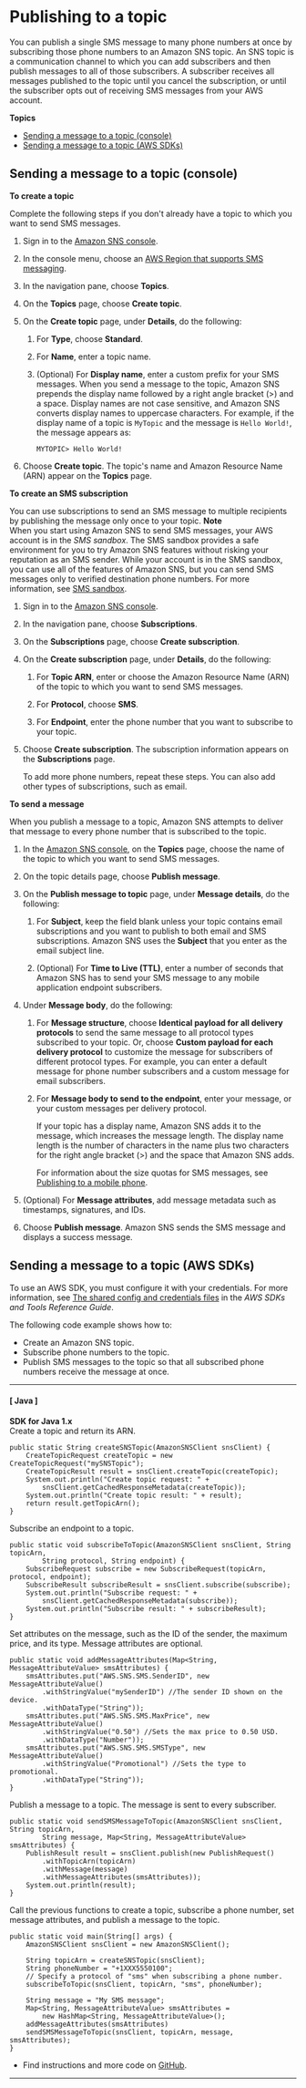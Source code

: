 # Publishing to a topic<a name="sms_publish-to-topic"></a>

You can publish a single SMS message to many phone numbers at once by subscribing those phone numbers to an Amazon SNS topic\. An SNS topic is a communication channel to which you can add subscribers and then publish messages to all of those subscribers\. A subscriber receives all messages published to the topic until you cancel the subscription, or until the subscriber opts out of receiving SMS messages from your AWS account\.

**Topics**
+ [Sending a message to a topic \(console\)](#sms_publish-to-topic_console)
+ [Sending a message to a topic \(AWS SDKs\)](#sms_publish-to-topic_sdk)

## Sending a message to a topic \(console\)<a name="sms_publish-to-topic_console"></a>

**To create a topic**

Complete the following steps if you don't already have a topic to which you want to send SMS messages\.

1. Sign in to the [Amazon SNS console](https://console.aws.amazon.com/sns/home)\.

1. In the console menu, choose an [AWS Region that supports SMS messaging](sns-supported-regions-countries.md)\.

1. In the navigation pane, choose **Topics**\.

1. On the **Topics** page, choose **Create topic**\.

1. On the **Create topic** page, under **Details**, do the following:

   1. For **Type**, choose **Standard**\.

   1. For **Name**, enter a topic name\.

   1. \(Optional\) For **Display name**, enter a custom prefix for your SMS messages\. When you send a message to the topic, Amazon SNS prepends the display name followed by a right angle bracket \(>\) and a space\. Display names are not case sensitive, and Amazon SNS converts display names to uppercase characters\. For example, if the display name of a topic is `MyTopic` and the message is `Hello World!`, the message appears as:

      ```
      MYTOPIC> Hello World!
      ```

1. Choose **Create topic**\. The topic's name and Amazon Resource Name \(ARN\) appear on the **Topics** page\.

**To create an SMS subscription**

You can use subscriptions to send an SMS message to multiple recipients by publishing the message only once to your topic\.
**Note**  
When you start using Amazon SNS to send SMS messages, your AWS account is in the *SMS sandbox*\. The SMS sandbox provides a safe environment for you to try Amazon SNS features without risking your reputation as an SMS sender\. While your account is in the SMS sandbox, you can use all of the features of Amazon SNS, but you can send SMS messages only to verified destination phone numbers\. For more information, see [SMS sandbox](sns-sms-sandbox.md)\.

1. Sign in to the [Amazon SNS console](https://console.aws.amazon.com/sns/home)\.

1. In the navigation pane, choose **Subscriptions**\.

1. On the **Subscriptions** page, choose **Create subscription**\.

1. On the **Create subscription** page, under **Details**, do the following:

   1. For **Topic ARN**, enter or choose the Amazon Resource Name \(ARN\) of the topic to which you want to send SMS messages\.

   1. For **Protocol**, choose **SMS**\.

   1. For **Endpoint**, enter the phone number that you want to subscribe to your topic\.

1. Choose **Create subscription**\. The subscription information appears on the **Subscriptions** page\.

   To add more phone numbers, repeat these steps\. You can also add other types of subscriptions, such as email\.

**To send a message**

When you publish a message to a topic, Amazon SNS attempts to deliver that message to every phone number that is subscribed to the topic\.

1. In the [Amazon SNS console](https://console.aws.amazon.com/sns/home), on the **Topics** page, choose the name of the topic to which you want to send SMS messages\.

1. On the topic details page, choose **Publish message**\.

1. On the **Publish message to topic** page, under **Message details**, do the following:

   1. For **Subject**, keep the field blank unless your topic contains email subscriptions and you want to publish to both email and SMS subscriptions\. Amazon SNS uses the **Subject** that you enter as the email subject line\.

   1. \(Optional\) For **Time to Live \(TTL\)**, enter a number of seconds that Amazon SNS has to send your SMS message to any mobile application endpoint subscribers\.

1. Under **Message body**, do the following:

   1. For **Message structure**, choose **Identical payload for all delivery protocols** to send the same message to all protocol types subscribed to your topic\. Or, choose **Custom payload for each delivery protocol** to customize the message for subscribers of different protocol types\. For example, you can enter a default message for phone number subscribers and a custom message for email subscribers\.

   1. For **Message body to send to the endpoint**, enter your message, or your custom messages per delivery protocol\.

      If your topic has a display name, Amazon SNS adds it to the message, which increases the message length\. The display name length is the number of characters in the name plus two characters for the right angle bracket \(>\) and the space that Amazon SNS adds\.

      For information about the size quotas for SMS messages, see [Publishing to a mobile phone](sms_publish-to-phone.md)\.

1. \(Optional\) For **Message attributes**, add message metadata such as timestamps, signatures, and IDs\.

1. Choose **Publish message**\. Amazon SNS sends the SMS message and displays a success message\.

## Sending a message to a topic \(AWS SDKs\)<a name="sms_publish-to-topic_sdk"></a>

To use an AWS SDK, you must configure it with your credentials\. For more information, see [The shared config and credentials files](https://docs.aws.amazon.com/sdkref/latest/guide/creds-config-files.html) in the *AWS SDKs and Tools Reference Guide*\.

The following code example shows how to:
+ Create an Amazon SNS topic\.
+ Subscribe phone numbers to the topic\.
+ Publish SMS messages to the topic so that all subscribed phone numbers receive the message at once\.

------
#### [ Java ]

**SDK for Java 1\.x**  
Create a topic and return its ARN\.  

```
public static String createSNSTopic(AmazonSNSClient snsClient) {
    CreateTopicRequest createTopic = new CreateTopicRequest("mySNSTopic");
    CreateTopicResult result = snsClient.createTopic(createTopic);
    System.out.println("Create topic request: " +
        snsClient.getCachedResponseMetadata(createTopic));
    System.out.println("Create topic result: " + result);
    return result.getTopicArn();
}
```
Subscribe an endpoint to a topic\.  

```
public static void subscribeToTopic(AmazonSNSClient snsClient, String topicArn,
        String protocol, String endpoint) {
    SubscribeRequest subscribe = new SubscribeRequest(topicArn, protocol, endpoint);
    SubscribeResult subscribeResult = snsClient.subscribe(subscribe);
    System.out.println("Subscribe request: " +
        snsClient.getCachedResponseMetadata(subscribe));
    System.out.println("Subscribe result: " + subscribeResult);
}
```
Set attributes on the message, such as the ID of the sender, the maximum price, and its type\. Message attributes are optional\.  

```
public static void addMessageAttributes(Map<String, MessageAttributeValue> smsAttributes) {
    smsAttributes.put("AWS.SNS.SMS.SenderID", new MessageAttributeValue()
        .withStringValue("mySenderID") //The sender ID shown on the device.
        .withDataType("String"));
    smsAttributes.put("AWS.SNS.SMS.MaxPrice", new MessageAttributeValue()
        .withStringValue("0.50") //Sets the max price to 0.50 USD.
        .withDataType("Number"));
    smsAttributes.put("AWS.SNS.SMS.SMSType", new MessageAttributeValue()
        .withStringValue("Promotional") //Sets the type to promotional.
        .withDataType("String"));
}
```
Publish a message to a topic\. The message is sent to every subscriber\.  

```
public static void sendSMSMessageToTopic(AmazonSNSClient snsClient, String topicArn,
        String message, Map<String, MessageAttributeValue> smsAttributes) {
    PublishResult result = snsClient.publish(new PublishRequest()
        .withTopicArn(topicArn)
        .withMessage(message)
        .withMessageAttributes(smsAttributes));
    System.out.println(result);
}
```
Call the previous functions to create a topic, subscribe a phone number, set message attributes, and publish a message to the topic\.  

```
public static void main(String[] args) {
    AmazonSNSClient snsClient = new AmazonSNSClient();

    String topicArn = createSNSTopic(snsClient);
    String phoneNumber = "+1XXX5550100";
    // Specify a protocol of "sms" when subscribing a phone number.
    subscribeToTopic(snsClient, topicArn, "sms", phoneNumber);

    String message = "My SMS message";
    Map<String, MessageAttributeValue> smsAttributes =
        new HashMap<String, MessageAttributeValue>();
    addMessageAttributes(smsAttributes)
    sendSMSMessageToTopic(snsClient, topicArn, message, smsAttributes);
}
```
+  Find instructions and more code on [GitHub](https://github.com/awsdocs/aws-doc-sdk-examples/tree/main/java/example_code/sns#code-examples)\. 

------